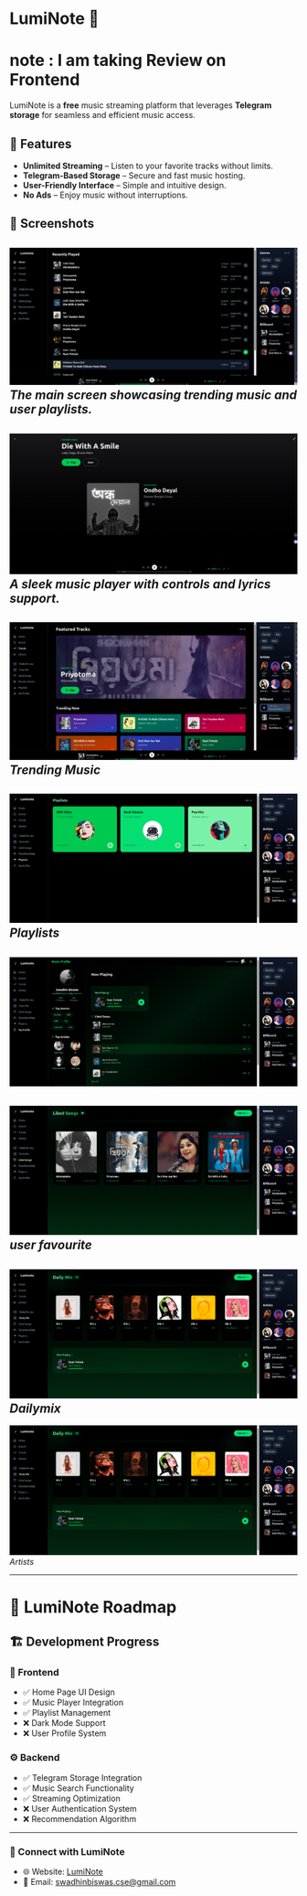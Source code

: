 # LumiNote 🎵


# note : I am taking Review on Frontend

LumiNote is a **free** music streaming platform that leverages **Telegram storage** for seamless and efficient music access.

## 🌟 Features
- **Unlimited Streaming** – Listen to your favorite tracks without limits.
- **Telegram-Based Storage** – Secure and fast music hosting.
- **User-Friendly Interface** – Simple and intuitive design.
- **No Ads** – Enjoy music without interruptions.

## 📸 Screenshots
![Home Screen](https://raw.githubusercontent.com/swadhinbiswas/Lumi_note/refs/heads/main/assets/home.png)
*The main screen showcasing trending music and user playlists.*
---

![Now Playing](https://raw.githubusercontent.com/swadhinbiswas/Lumi_note/refs/heads/main/assets/fullscreenplayer.png)
*A sleek music player with controls and lyrics support.*
---

![Library](https://raw.githubusercontent.com/swadhinbiswas/Lumi_note/refs/heads/main/assets/page1.png)
*Trending Music*
---
![Playlist](https://raw.githubusercontent.com/swadhinbiswas/Lumi_note/refs/heads/main/assets/playlist.png)
*Playlists*
---
![userprofile](https://raw.githubusercontent.com/swadhinbiswas/Lumi_note/refs/heads/main/assets/profile.png)
---
![userfavourite](https://github.com/swadhinbiswas/Lumi_note/blob/main/assets/likedsong.png)
*user favourite*
---
![DailyMix](https://raw.githubusercontent.com/swadhinbiswas/Lumi_note/refs/heads/main/assets/dailymix.png)
*Dailymix*
---
![art](https://raw.githubusercontent.com/swadhinbiswas/Lumi_note/refs/heads/main/assets/dailymix.png)
*Artists*

---

# 🚀 LumiNote Roadmap

## 🏗️ Development Progress

### 🎨 Frontend
- ✅ Home Page UI Design
- ✅ Music Player Integration
- ✅ Playlist Management
- ❌ Dark Mode Support
- ❌ User Profile System  

### ⚙️ Backend
- ✅ Telegram Storage Integration
- ✅ Music Search Functionality
- ✅ Streaming Optimization
- ❌ User Authentication System
- ❌ Recommendation Algorithm

---


### 🔗 Connect with LumiNote
- 🌐 Website: [LumiNote](https://music.thelabrats.my.id/)
- 📧 Email: [swadhinbiswas.cse@gmail.com](mailto:swadhinbiswas.cse@gmail.com)
